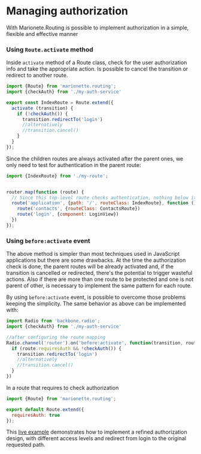 # Managing authorization

With Marionete.Routing is possible to implement authorization in a simple, flexible and effective manner

### Using `Route.activate` method

Inside `activate` method of a Route class, check for the user authorization info and take the appropriate action.
Is possible to cancel the transition or redirect to another route.

```javascript
import {Route} from 'marionette.routing';
import {checkAuth} from './my-auth-service'

export const IndexRoute = Route.extend({
  activate (transition) {
    if (!checkAuth()) {
      transition.redirectTo('login')
      //alternatively
      //transition.cancel()
    }
  }
});
```

Since the children routes are always activated after the parent ones, we only
need to test for authentication in the parent route:

```javascript
import {IndexRoute} from './my-route';


router.map(function (route) {
  // Since this top-level route checks authentication, nothing below it needs to
  route('application', {path: '/', routeClass: IndexRoute}, function () {
    route('contacts', {routeClass: ContactsRoute})
    route('login', {component: LoginView})
  })
});
```

### Using `before:activate` event

The above method is simpler than most techniques used in JavaScript applications
but there are some drawbacks. At the time the authorization check is done, the
parent routes will be already activated and, if the transition is cancelled or
redirected, there's the potential to trigger wasteful actions. Also if there are
more than one route to be protected and one is not parent of other, is necessary
to implement the same pattern for each route.

By using `before:activate` event, is possible to overcome those problems keeping
the simplicity. The same behavior as above can be implemented with:

```js
import Radio from 'backbone.radio';
import {checkAuth} from './my-auth-service'

//after configuring the route mapping
Radio.channel('router').on('before:activate', function(transition, route) {
  if (route.requiresAuth && !checkAuth()) {
    transition.redirectTo('login')
    //alternatively
    //transition.cancel()
  }
})
```

In a route that requires to check authorization

```javascript
import {Route} from 'marionette.routing';

export default Route.extend({
  requiresAuth: true
});
```

This [live example](http://codepen.io/blikblum/pen/mWmbQX?editors=1010)
demonstrates how to implement a refined authorization design, with different
access levels and redirect from login to the original requested path.
